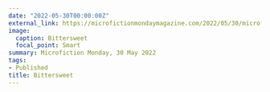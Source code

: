 ```yaml
---
date: "2022-05-30T00:00:00Z"
external_link: https://microfictionmondaymagazine.com/2022/05/30/microfiction-monday-136th-edition/
image:
  caption: Bittersweet 
  focal_point: Smart
summary: Microfiction Monday, 30 May 2022
tags:
- Published
title: Bittersweet
---
```

<!--
# Image by <a href="https://pixabay.com/users/greyerbaby-2323/?utm_source=link-attribution&amp;utm_medium=referral&amp;utm_campaign=image&amp;utm_content=717177">lisa runnels</a> from <a href="https://pixabay.com//?utm_source=link-attribution&amp;utm_medium=referral&amp;utm_campaign=image&amp;utm_content=717177">Pixabay</a>
-->
